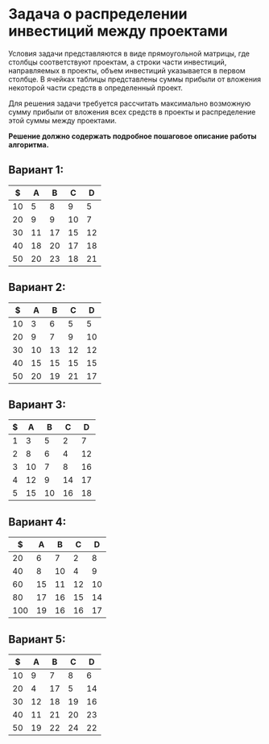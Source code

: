 # Задача о распределении инвестиций между проектами
Условия задачи представляются в виде прямоугольной матрицы, где столбцы соответствуют проектам, а строки части инвестиций, направляемых в проекты, объем инвестиций указывается в первом столбце. В ячейках таблицы представлены суммы прибыли от вложения некоторой части средств в определенный проект.

Для решения задачи требуется рассчитать максимально возможную сумму прибыли от вложения всех средств в проекты и распределение этой суммы между проектами.

**Решение должно содержать подробное пошаговое описание работы алгоритма.**

## Вариант 1:

| $   | A   | B   | C   | D   |
|-----|-----|-----|-----|-----|
| 10  | 5   | 8   | 9   | 5   |
| 20  | 9   | 9   | 10  | 7   |
| 30  | 11  | 17  | 15  | 12  |
| 40  | 18  | 20  | 17  | 18  |
| 50  | 20  | 23  | 18  | 21  |

## Вариант 2:

| $   | A   | B   | С   | D   | 
|-----|-----|-----|-----|-----|
| 10  | 3   | 6   | 5   | 5   | 
| 20  | 9   | 7   | 9   | 10  | 
| 30  | 10  | 13  | 12  | 12  | 
| 40  | 15  | 15  | 15  | 15  | 
| 50  | 20  | 19  | 21  | 17  | 

## Вариант 3: 

| $   | A   | B   | C   | D   |
|-----|-----|-----|-----|-----|
| 1   | 3   | 5   | 2   | 7   |
| 2   | 8   | 6   | 4   | 12  |
| 3   | 10  | 7   | 8   | 16  |
| 4   | 12  | 9   | 14  | 17  |
| 5   | 15  | 10  | 16  | 18  |

## Вариант 4:

| $   | A   | B    | C   | D   |
|-----|-----|------|-----|-----|
| 20  | 6   | 7    | 2   | 8   |
| 40  | 8   | 10   | 4   | 9   | 
| 60  | 15  | 11   | 12  | 10  | 
| 80  | 17  | 16   | 15  | 14  |
| 100 | 19  | 16   | 16  | 17  |

## Вариант 5:

| $   | A   | B   | C   | D   |
|-----|-----|-----|-----|-----|
| 10  | 9   | 7   | 8   | 6   |
| 20  | 4   | 17  | 5   | 14  | 
| 30  | 12  | 18  | 19  | 16  | 
| 40  | 11  | 21  | 20  | 23  |
| 50  | 19  | 22  | 24  | 22  |
